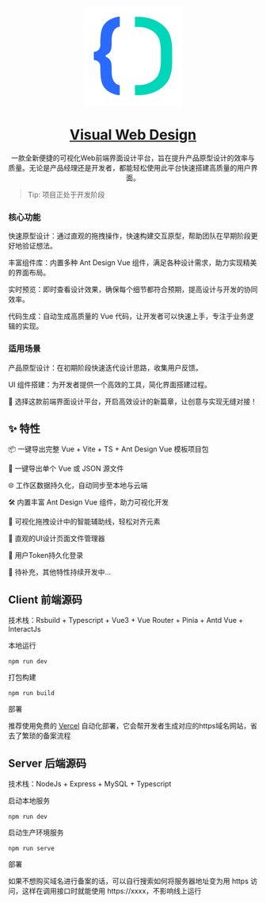 <p align="center">
  <a href="https://visual-web-design.vercel.app/">
    <img width="200" src="./client/public/logo.svg">
  </a>
</p>

<h1 align="center">
  <a href="https://www.antdv.com/" target="_blank">Visual Web Design</a>
</h1>

<div align="center">

一款全新便捷的可视化Web前端界面设计平台，旨在提升产品原型设计的效率与质量。无论是产品经理还是开发者，都能轻松使用此平台快速搭建高质量的用户界面。

</div>

> Tip: 项目正处于开发阶段

### 核心功能

快速原型设计：通过直观的拖拽操作，快速构建交互原型，帮助团队在早期阶段更好地验证想法。

丰富组件库：内置多种 Ant Design Vue 组件，满足各种设计需求，助力实现精美的界面布局。

实时预览：即时查看设计效果，确保每个细节都符合预期，提高设计与开发的协同效率。

代码生成：自动生成高质量的 Vue 代码，让开发者可以快速上手，专注于业务逻辑的实现。

### 适用场景

产品原型设计：在初期阶段快速迭代设计思路，收集用户反馈。

UI 组件搭建：为开发者提供一个高效的工具，简化界面搭建过程。

🚀 选择这款前端界面设计平台，开启高效设计的新篇章，让创意与实现无缝对接！

## ✨ 特性

📦 一键导出完整 Vue + Vite + TS + Ant Design Vue 模板项目包

📄 一键导出单个 Vue 或 JSON 源文件

🌐 工作区数据持久化，自动同步至本地与云端

🛠️ 内置丰富 Ant Design Vue 组件，助力可视化开发

📐 可视化拖拽设计中的智能辅助线，轻松对齐元素

📁 直观的UI设计页面文件管理器

🔑 用户Token持久化登录

🚧 待补充，其他特性持续开发中...

## Client 前端源码

技术栈：Rsbuild + Typescript + Vue3 + Vue Router + Pinia + Antd Vue + InteractJs

本地运行

```shell
npm run dev
```

打包构建

```shell
npm run build
```

部署

推荐使用免费的 [Vercel](https://vercel.com/) 自动化部署，它会帮开发者生成对应的https域名网站，省去了繁琐的备案流程

## Server 后端源码

技术栈：NodeJs + Express + MySQL + Typescript

启动本地服务

```shell
npm run dev
```

启动生产环境服务

```shell
npm run serve
```

部署

如果不想购买域名进行备案的话，可以自行搜索如何将服务器地址变为用 https 访问，这样在调用接口时就能使用 https://xxxx，不影响线上运行